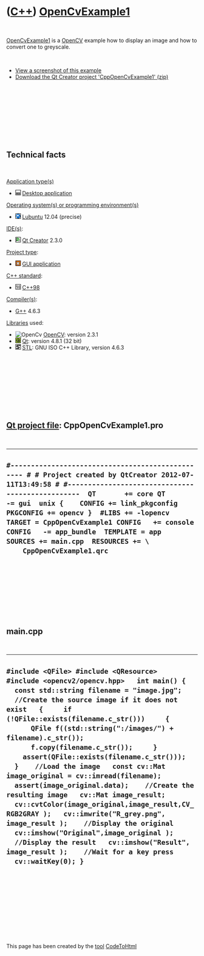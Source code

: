 



 

 

 

 

 

([C++](Cpp.htm)) [OpenCvExample1](CppOpenCvExample1.htm)
========================================================

 

[OpenCvExample1](CppOpenCvExample1.htm) is a [OpenCV](CppOpenCv.htm)
example how to display an image and how to convert one to greyscale.

 

-   [View a screenshot of this example](CppOpenCvExample1.png)
-   [Download the Qt Creator project
    'CppOpenCvExample1' (zip)](CppOpenCvExample1.zip)

 

 

 

 

 

Technical facts
---------------

 

[Application type(s)](CppApplication.htm)

-   ![Desktop](PicDesktop.png) [Desktop
    application](CppDesktopApplication.htm)

[Operating system(s) or programming environment(s)](CppOs.htm)

-   ![Lubuntu](PicLubuntu.png) [Lubuntu](CppLubuntu.htm) 12.04 (precise)

[IDE(s)](CppIde.htm):

-   ![Qt Creator](PicQtCreator.png) [Qt Creator](CppQtCreator.htm) 2.3.0

[Project type](CppQtProjectType.htm):

-   ![GUI](PicGui.png) [GUI application](CppGuiApplication.htm)

[C++ standard](CppStandard.htm):

-   ![C++98](PicCpp98.png) [C++98](Cpp98.htm)

[Compiler(s)](CppCompiler.htm):

-   [G++](CppGpp.htm) 4.6.3

[Libraries](CppLibrary.htm) used:

-   ![OpenCv](PicOpenCv.png) [OpenCV](CppOpenCv.htm): version 2.3.1
-   ![Qt](PicQt.png) [Qt](CppQt.htm): version 4.8.1 (32 bit)
-   ![STL](PicStl.png) [STL](CppStl.htm): GNU ISO C++ Library, version
    4.6.3

 

 

 

 

 

[Qt project file](CppQtProjectFile.htm): CppOpenCvExample1.pro
--------------------------------------------------------------

 

  -------------------------------------------------------------------------------------------------------------------------------------------------------------------------------------------------------------------------------------------------------------------------------------------------------------------------------------------------------------------------------------------------------------------------------------------
  ` #------------------------------------------------- # # Project created by QtCreator 2012-07-11T13:49:58 # #-------------------------------------------------  QT       += core QT       -= gui  unix {    CONFIG += link_pkgconfig    PKGCONFIG += opencv }  #LIBS += -lopencv  TARGET = CppOpenCvExample1 CONFIG   += console CONFIG   -= app_bundle  TEMPLATE = app   SOURCES += main.cpp  RESOURCES += \     CppOpenCvExample1.qrc `
  -------------------------------------------------------------------------------------------------------------------------------------------------------------------------------------------------------------------------------------------------------------------------------------------------------------------------------------------------------------------------------------------------------------------------------------------

 

 

 

 

 

main.cpp
--------

 

  --------------------------------------------------------------------------------------------------------------------------------------------------------------------------------------------------------------------------------------------------------------------------------------------------------------------------------------------------------------------------------------------------------------------------------------------------------------------------------------------------------------------------------------------------------------------------------------------------------------------------------------------------------------------------------------------------------------------------------------------------------------------------------------------------------------------------------------------------------
  ` #include <QFile> #include <QResource>  #include <opencv2/opencv.hpp>   int main() {   const std::string filename = "image.jpg";   //Create the source image if it does not exist   {     if (!QFile::exists(filename.c_str()))     {       QFile f((std::string(":/images/") + filename).c_str());       f.copy(filename.c_str());     }     assert(QFile::exists(filename.c_str()));   }    //Load the image   const cv::Mat image_original = cv::imread(filename);   assert(image_original.data);    //Create the resulting image   cv::Mat image_result;   cv::cvtColor(image_original,image_result,CV_RGB2GRAY );   cv::imwrite("R_grey.png", image_result );    //Display the original   cv::imshow("Original",image_original );    //Display the result   cv::imshow("Result", image_result );    //Wait for a key press   cv::waitKey(0); } `
  --------------------------------------------------------------------------------------------------------------------------------------------------------------------------------------------------------------------------------------------------------------------------------------------------------------------------------------------------------------------------------------------------------------------------------------------------------------------------------------------------------------------------------------------------------------------------------------------------------------------------------------------------------------------------------------------------------------------------------------------------------------------------------------------------------------------------------------------------------

 

 

 

 

 





 




This page has been created by the [tool](Tools.htm)
[CodeToHtml](ToolCodeToHtml.htm)
